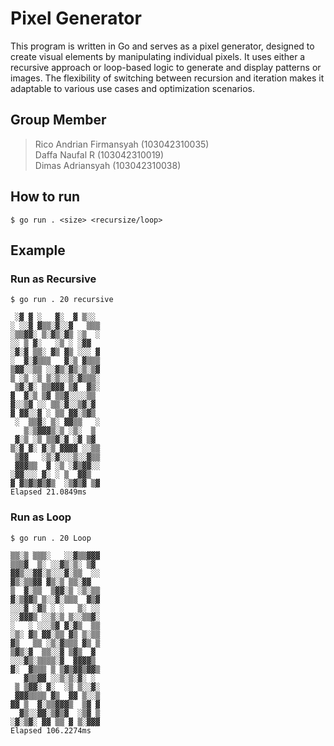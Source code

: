 # Pixel Generator
This program is written in Go and serves as a pixel generator, designed to create visual elements by manipulating individual pixels. It uses either a recursive approach or loop-based logic to generate and display patterns or images. The flexibility of switching between recursion and iteration makes it adaptable to various use cases and optimization scenarios.

## Group Member
> Rico Andrian Firmansyah (103042310035)<br>
> Daffa Naufal R (103042310019)<br>
> Dimas Adriansyah (103042310038)<br>

## How to run
```
$ go run . <size> <recursize/loop>
```

## Example

### Run as Recursive
```
$ go run . 20 recursive

 ░▓ ▓ ░   ▓░  ▓ ▒░░ 
░ ░░▓ ▓▒▒░▓░░▓   ▒▒▒
░▒▒▓▓░ ▒░▓▒░▓▒ ░▒  ░
░░ ▒ ▓░   ░▒ ░ ░▓▓  
░▓░▓ ▒▒░ ▓▒ ▓▒ ░░░ ▓
░  ▓░▓▒▒▒   ▓░▒ ▓▒▒▒
▒▓▓░░▒▒ ░░▓▒░▓▒░▒░▒▓
▒ ░▒ ░▒ ▒░▒░░▒░▓▒▒▒░
 ▒▓░▓░ ▒▒▓▓▓ ▒▓  ▓▒░
▓  ▓░▒ ▒▓ ▒▒▓░░░░▒▒ 
▓░░▒▓ ░░ ▒▒░▓░░▒▓░▓ 
▓ ▓▓░░▓ ░ ▒▒ ▓▓░▒▓▒ 
 ░  ▒▒▓░ ▒░ ▓▓▒▒   ░
   ▒░▒▓▓▓▒░▒ ░▒░  ▒
 ▓░▒ ░▒ ▒▒▓░▓ ░▓ ▒▓
▒░▓ ▓░ ▓░▒ ▓▓▓▓ ░░▒▒
 ▒▓▓   ░▒░▓░░░▒░░▓▒▒
 ▓▓▓▒▒  ▓ ░▒ ░▓▒▓▓░░
░▓▓░░░ ▓░ ░ ▒  ▓▓▒
▓ ▓▒▓▒▓▒▓▒  ░▒▓▒▓ ▒▓
Elapsed 21.0849ms
```

### Run as Loop
```
$ go run . 20 Loop

▒▒░▒ ▒▒▒░   ░░▓▒▒▓▓▓
▒▒▒▓  ▒░ ░░▓▒░▒░ ▒▓
▓▓▒░░▓▓░▒░░░▓░▒▒  ░░
▓▒░▒▒▓▓ ▓▒░▒ ▒▒░▓▓
▒  ▓░▒▒  ▒▓▓░▒ ░▒░▒▒
▓░▒▓▓▒ ▒░░▓░▒▒▒  ▓▒▓
░░░▓ ░▓▒ ░ ░   ▒░ ░░
░░▓▓▓▒ ░░▒░▒ ▒░░▒▒▓░
░   ░ ░░░▒▓ ▓░▓▒  ▒▒
░▒░ ▓▒ ▓▓░▒▒ ▓▒ ▒░▒▒
▓▒   ▒▒ ░▒░▓▒▒▒ ▓▒ ▒
▒▓▒░▓  ▒▒░░▓ ▒▓▒  ▓ 
░░░▓▒░▒▒▒▒░▓  ▓▓▓▓▒
▓░  ▓▒▒▒ ▒ ▒▓▒▓▓▒▓▓▒
   ▓▒▒▓▓ ░░▒░▒░▓░ ░
 ▒ ▒▓▓░ ▓░  ░▒ ▒░░▓░
 ▓▓▓▒▒▒▒ ▓▒  ▓▓ ▒░░▒
▓▓ ▒  ▓░▒▒▓▓▓▒  ▒▓ ▓
  ▓▒░░▓▓░▒▓▒▓  ░▒▓ ▒
░▓░▒▓░ ▓▓ ▒▒ ▓ ▒░▓▓▓
Elapsed 106.2274ms
```